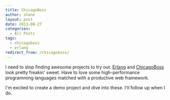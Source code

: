```yaml
---
title: ChicagoBoss
author: shane
layout: post
date: 2013-08-27
categories:
  - All Posts
tags:
  - chicagoboss
  - erlang
redirect_from: /chicagoboss/
---
```


I need to stop finding awesome projects to try out. [Erlang][1] and [ChicagoBoss][2] look pretty freakin' sweet. Have to love some high-performance programming languages matched with a productive web framework.

I'm excited to create a demo project and dive into these. I'll follow up when I do.

 [1]: http://www.erlang.org/
 [2]: http://www.chicagoboss.org/
